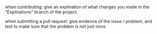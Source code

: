 when contributing:
give an explination of what changes you made in the "Explinations" branch of the project.

when submitting a pull request:
give evidence of the issue / problem, and test to make sure that the problem is not just once.

